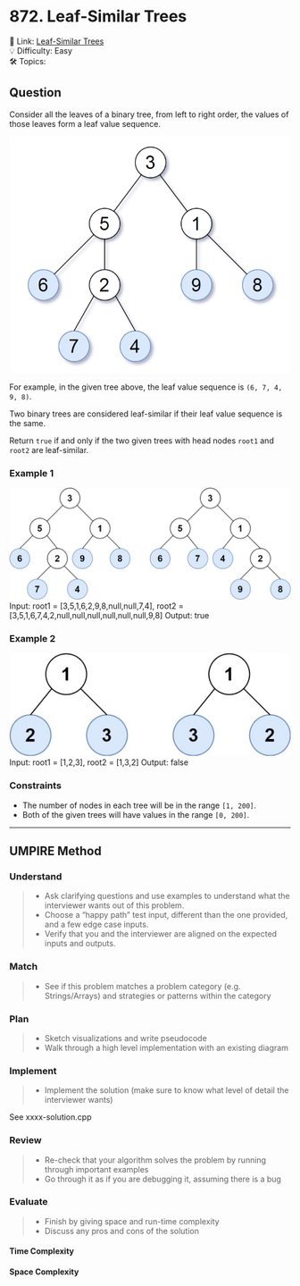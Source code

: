 # 872. Leaf-Similar Trees

🔗 Link: [Leaf-Similar Trees](https://leetcode.com/problems/leaf-similar-trees/description/)<br>
💡 Difficulty: Easy<br>
🛠️ Topics: <br>

## Question

Consider all the leaves of a binary tree, from left to right order, the values of those leaves form a leaf value sequence.

![image](./question.png)

For example, in the given tree above, the leaf value sequence is `(6, 7, 4, 9, 8)`.

Two binary trees are considered leaf-similar if their leaf value sequence is the same.

Return `true` if and only if the two given trees with head nodes `root1` and `root2` are leaf-similar.

### Example 1

![image](./example1.png)
Input: root1 = [3,5,1,6,2,9,8,null,null,7,4], root2 = [3,5,1,6,7,4,2,null,null,null,null,null,null,9,8]
Output: true

### Example 2

![image](./example2.png)
Input: root1 = [1,2,3], root2 = [1,3,2]
Output: false

### Constraints

* The number of nodes in each tree will be in the range `[1, 200]`.
* Both of the given trees will have values in the range `[0, 200]`.

---

## UMPIRE Method

### Understand

> - Ask clarifying questions and use examples to understand what the interviewer wants out of this problem.
> - Choose a “happy path” test input, different than the one provided, and a few edge case inputs. 
> - Verify that you and the interviewer are aligned on the expected inputs and outputs.

### Match
> - See if this problem matches a problem category (e.g. Strings/Arrays) and strategies or patterns within the category

### Plan
> - Sketch visualizations and write pseudocode
> - Walk through a high level implementation with an existing diagram

### Implement
> - Implement the solution (make sure to know what level of detail the interviewer wants)

See xxxx-solution.cpp

### Review
> - Re-check that your algorithm solves the problem by running through important examples
> - Go through it as if you are debugging it, assuming there is a bug

### Evaluate
> - Finish by giving space and run-time complexity
> - Discuss any pros and cons of the solution

#### Time Complexity

#### Space Complexity